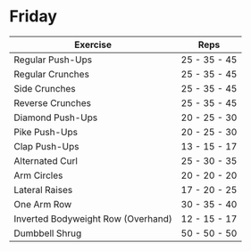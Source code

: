 # Friday

| Exercise                              | Reps         |
|---------------------------------------|--------------|
| Regular Push-Ups                      | 25 - 35 - 45 |
| Regular Crunches                      | 25 - 35 - 45 |
| Side Crunches                         | 25 - 35 - 45 |
| Reverse Crunches                      | 25 - 35 - 45 |
| Diamond Push-Ups                      | 20 - 25 - 30 |
| Pike Push-Ups                         | 20 - 25 - 30 |
| Clap Push-Ups                         | 13 - 15 - 17 |
| Alternated Curl                       | 25 - 30 - 35 |
| Arm Circles                           | 20 - 20 - 20 |
| Lateral Raises                        | 17 - 20 - 25 |
| One Arm Row                           | 30 - 35 - 40 |
| Inverted Bodyweight Row (Overhand)    | 12 - 15 - 17 |
| Dumbbell Shrug                        | 50 - 50 - 50 |
